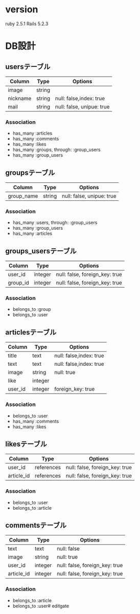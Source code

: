 # version

ruby 2.5.1
Rails 5.2.3

# DB設計 

## usersテーブル

|Column|Type|Options|
|------|----|-------|
|image|string|
|nickname|string|null: false,index: true|
|mail|string|null: false, unipue: true|

### Association
- has_many :articles
- has_many :comments
- has_many :likes
- has_many :groups, through: :group_users
- has_many :group_users

## groupsテーブル

|Column|Type|Options|
|------|----|-------|
|group_name|string|null: false, unipue: true|

### Association
- has_many :users, through: :group_users
- has_many :group_users
- has_many :articles


## groups_usersテーブル

|Column|Type|Options|
|------|----|-------|
|user_id|integer|null: false, foreign_key: true|
|group_id|integer|null: false, foreign_key: true|

### Association
- belongs_to :group
- belongs_to :user

## articlesテーブル

|Column|Type|Options|
|------|----|-------|
|title|text|null: false,index: true|
|text|text|null: false,index: true|
|image|string|null: true|
|like|integer|
|user_id|integer|foreign_key: true|


### Association
- belongs_to :user
- has_many :comments
- has_many :likes

## likesテーブル
|Column|Type|Options|
|------|----|-------|
|user_id|references|null: false, foreign_key: true|
|article_id|references|null: false, foreign_key: true|

### Association
- belongs_to :user
- belongs_to :article

## commentsテーブル

|Column|Type|Options|
|------|----|-------|
|text|text|null: false|
|image|string|null: true|
|user_id|integer|null: false, foreign_key: true|
|article_id|integer|null: false, foreign_key: true|

### Association
- belongs_to :article
- belongs_to :user# editgate
